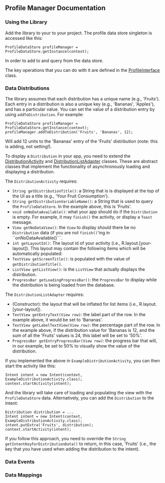 ## Profile Manager Documentation

### Using the Library

Add the library to your to your project. The profile data store singleton is accessed like this:

```
ProfileDataStore profileManager = ProfileDataStore.getInstance(context);
```

In order to add to and query from the data store.

The key operations that you can do with it are defined in the [ProfileInterface](https://github.com/xsenselabs/ProfileManager/blob/master/src/com/ubhave/profilemanager/ProfileInterface.java) class.

### Data Distributions

The library assumes that each distribution has a unique name (e.g., 'Fruits'). Each entry in a distribution is also a unique key (e.g., 'Bananas', 'Apples'), and has a particular value. You can set the value of a distribution entry by using ```addToDistribution```. For example:

```
ProfileDataStore profileManager = ProfileDataStore.getInstance(context);
profileManager.addToDistribution('Fruits', 'Bananas', 12);
```

Will add 12 units to the 'Bananas' entry of the 'Fruits' distribution (note: this is adding, not setting!).

To display a ```Distribution``` in your app, you need to extend the [DistributionActivity](https://github.com/xsenselabs/ProfileManager/blob/master/src/com/ubhave/profilemanager/ui/distribution/DistributionActivity.java) and [DistributionListAdapter](https://github.com/xsenselabs/ProfileManager/blob/master/src/com/ubhave/profilemanager/ui/distribution/DistributionListAdapter.java) classes. These are abstract classes that implement the functionality of asynchronously loading and displaying a distribution.

The ```DistributionActivity``` requires:

* ```String getDistributionTitle()```: a String that is is displayed at the top of the UI as a title (e.g., 'Your Fruit Consumption').
* ```String getDistributionVariableName()```: a String that is used to query the ```ProfileDataStore```. In the example above, this is 'Fruits'.
* ```void onNoDataAvailable()```: what your app should do if the ```Distribution``` is empty. For example, it may ```finish()``` the activity, or display a ```Toast``` message.
* ```View getNoDataView()```: the ```View``` to display should there be no ```Distribution``` data (if you are not ```finish()```'ing in ``onNoDataAvailable()```.
* ```int getLayoutId()```: The layout id of your activity (i.e., R.layout.[your-layout]). This layout may contain the following items which will be automatically populated:
* ```TextView getScreenTitle()```: is populated with the value of ```getDistributionTitle()```.
* ```ListView getListView()```: is the ```ListView``` that actually displays the distribution.
* ```ProgressBar getLoadingProgressBar()```: the ```ProgressBar``` to display while the distribution is being loaded from the database.

The ```DistributionListAdapter``` requires:

* (Constructor): the layout that will be inflated for list items (i.e., R.layout.[your-layout]).
* ```TextView getEntryText(View row)```: the label part of the row. In the example above, it would be set to 'Bananas'.
* ```TextView getLabelTextView(View row)```: the percentage part of the row. In the example above, if the distribution value for 'Bananas is 12, and the sum of all the 'Fruits' values is 24, this label will be set to '50%'.
* ```ProgressBar getEntryProgressBar(View row)```: the progress bar that will, in our example, be set to 50% to visually show the value of the distribution.

If you implemented the above in ```ExampleDistributionActivity```, you can then start the activity like this:

```
Intent intent = new Intent(context, ExampleDistributionActivity.class);
context.startActivity(intent);
```

And the library will take care of loading and populating the view with the ```ProfileDataStore``` data. Alternatively, you can add the ```Distribution``` to the Intent:

```
Distribution distribution = ...
Intent intent = new Intent(context, ExampleDistributionActivity.class);
intent.putExtra('Fruits', distribution);
context.startActivity(intent);
```

If you follow this approach, you need to override the ```String getIntentKeyForDistributionData()``` to return, in this case, 'Fruits' (i.e., the key that you have used when adding the distribution to the intent).

### Data Events

### Data Mappings
